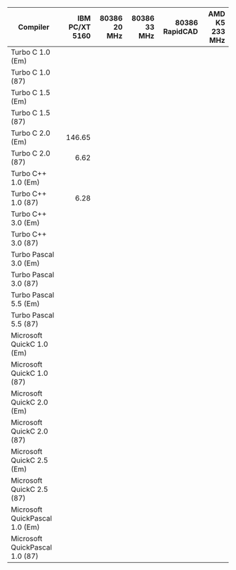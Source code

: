 | Compiler                       | IBM PC/XT 5160 | 80386 20 MHz  | 80386 33 MHz   | 80386 RapidCAD | AMD K5 233 MHz |
| ---                            | ---:           | ---:          | ---:           | ---:           | ---:           |
| Turbo C 1.0 (Em)               |                |               |                |                |                |
| Turbo C 1.0 (87)               |                |               |                |                |                |
| Turbo C 1.5 (Em)               |                |               |                |                |                |
| Turbo C 1.5 (87)               |                |               |                |                |                |
| Turbo C 2.0 (Em)               |         146.65 |               |                |                |                |
| Turbo C 2.0 (87)               |           6.62 |               |                |                |                |
| Turbo C++ 1.0 (Em)             |                |               |                |                |                |
| Turbo C++ 1.0 (87)             |           6.28 |               |                |                |                |
| Turbo C++ 3.0 (Em)             |                |               |                |                |                |
| Turbo C++ 3.0 (87)             |                |               |                |                |                |
| Turbo Pascal 3.0 (Em)          |                |               |                |                |                |
| Turbo Pascal 3.0 (87)          |                |               |                |                |                |
| Turbo Pascal 5.5 (Em)          |                |               |                |                |                |
| Turbo Pascal 5.5 (87)          |                |               |                |                |                |
| Microsoft QuickC 1.0 (Em)      |                |               |                |                |                |
| Microsoft QuickC 1.0 (87)      |                |               |                |                |                |
| Microsoft QuickC 2.0 (Em)      |                |               |                |                |                |
| Microsoft QuickC 2.0 (87)      |                |               |                |                |                |
| Microsoft QuickC 2.5 (Em)      |                |               |                |                |                |
| Microsoft QuickC 2.5 (87)      |                |               |                |                |                |
| Microsoft QuickPascal 1.0 (Em) |                |               |                |                |                |
| Microsoft QuickPascal 1.0 (87) |                |               |                |                |                |
